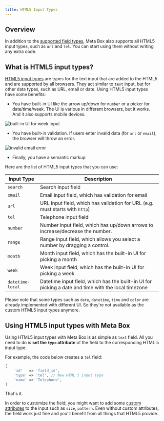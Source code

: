 ```yaml
---
title: HTML5 Input Types
---
```


## Overview

In addition to the [supported field types](https://docs.metabox.io/field-settings/), Meta Box also supports all HTML5 input types, such as `url` and `tel`. You can start using them without writing any extra code.

## What is HTML5 input types?

[HTML5 input types](http://html5doctor.com/html5-forms-input-types/) are types for the text input that are added to the HTML5 and are supported by all browsers. They act similar to `text` input, but for other data types, such as URL, email or date. Using HTML5 input types have some benefits:

- You have built-in UI like the arrow up/down for `number` or a picker for date/time/week. The UI is various in different browsers, but it works. And it also supports mobile devices.

![built-in UI for week input](https://i.imgur.com/owRtMYv.png)

- You have built-in validation. If users enter invalid data (for `url` or `email`), the browser will throw an error.

![invalid email error](https://i.imgur.com/vmUkaIP.png)

- Finally, you have a semantic markup

Here are the list of HTML5 input types that you can use:

Input Type | Description
---|---
`search`|Search input field
`email`|Email input field, which has validation for email
`url`|URL input field, which has validation for URL (e.g. must starts with `http`)
`tel`|Telephone input field
`number`|Number input field, which has up/down arrows to increase/decrease the number.
`range`|Range input field, which allows you select a number by dragging a control.
`month`|Month input field, which has the built-in UI for picking a month
`week`|Week input field, which has the built-in UI for picking a week
`datetime-local`|Datetime input field, which has the built-in UI for picking a date and time with the local timezone

Please note that some types such as `date`, `datetime`, `time` and `color` are already implemented with different UI. So they're not available as the custom HTML5 input types anymore.

## Using HTML5 input types with Meta Box

Using HTML5 input types with Meta Box is as simple as `text` field. All you need to do is **set the `type` attribute** of the field to the corresponding HTML 5 input type.

For example, the code below creates a `tel` field:

```php
[
    'id'   => 'field_id',
    'type' => 'tel', // New HTML 5 input type
    'name' => 'Telephone',
]
```

That's it.

In order to customize the field, you might want to add some [custom attributes](https://docs.metabox.io/custom-attributes/) to the input such as `size`, `pattern`. Even without custom attributes, the field work just fine and you'll benefit from all things that HTML5 provide.
